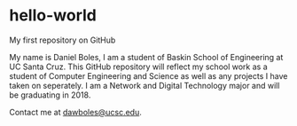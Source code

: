 # hello-world
My first repository on GitHub


My name is Daniel Boles, I am a student of Baskin School of Engineering at UC Santa Cruz.
This GitHub repository will reflect my school work as a student of Computer Engineering 
and Science as well as any projects I have taken on seperately. I am a Network and Digital 
Technology major and will be graduating in 2018.

Contact me at dawboles@ucsc.edu.
